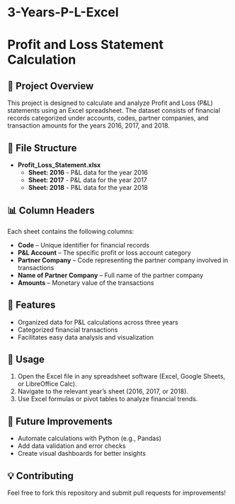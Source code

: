 # 3-Years-P-L-Excel

# Profit and Loss Statement Calculation

## 📌 Project Overview

This project is designed to calculate and analyze Profit and Loss (P&L) statements using an Excel spreadsheet. The dataset consists of financial records categorized under accounts, codes, partner companies, and transaction amounts for the years 2016, 2017, and 2018.

## 📂 File Structure

- **Profit\_Loss\_Statement.xlsx**
  - **Sheet: 2016** - P&L data for the year 2016
  - **Sheet: 2017** - P&L data for the year 2017
  - **Sheet: 2018** - P&L data for the year 2018

## 📊 Column Headers

Each sheet contains the following columns:

- **Code** – Unique identifier for financial records
- **P&L Account** – The specific profit or loss account category
- **Partner Company** – Code representing the partner company involved in transactions
- **Name of Partner Company** – Full name of the partner company
- **Amounts** – Monetary value of the transactions

## 🚀 Features

- Organized data for P&L calculations across three years
- Categorized financial transactions
- Facilitates easy data analysis and visualization

## 🔧 Usage

1. Open the Excel file in any spreadsheet software (Excel, Google Sheets, or LibreOffice Calc).
2. Navigate to the relevant year’s sheet (2016, 2017, or 2018).
3. Use Excel formulas or pivot tables to analyze financial trends.

## 📝 Future Improvements

- Automate calculations with Python (e.g., Pandas)
- Add data validation and error checks
- Create visual dashboards for better insights

## 💡 Contributing

Feel free to fork this repository and submit pull requests for improvements!
